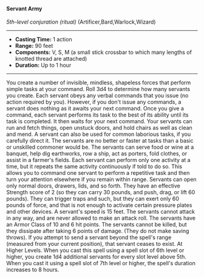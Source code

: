 #### Servant Army
*5th-level conjuration* *(ritual)* (Artificer,Bard,Warlock,Wizard)
___
- **Casting Time:** 1 action
- **Range:** 90 feet
- **Components:** V, S, M (a small stick crossbar to which many lengths of knotted thread are attached)
- **Duration:** Up to 1 hour
---
You create a number of invisible, mindless, shapeless forces that perform simple tasks at your
command. Roll 3d4 to determine how many
servants you create. Each servant obeys any verbal
commands that you issue (no action required by
you). However, if you don't issue any commands, a
servant does nothing as it awaits your next
command.
Once you give a command, each servant performs
its task to the best of its ability until its task is
completed. It then waits for your next command.
Your servants can run and fetch things, open
unstuck doors, and hold chairs as well as clean and
mend. A servant can also be used for common
laborious tasks, if you carefully direct it. The
servants are no better or faster at tasks than a basic
or unskilled commoner would be.
The servants can serve food or wine at a banquet,
help dig earthworks, row a ship, act as porters, fold
clothes, or assist in a farmer's fields. Each servant
can perform only one activity at a time, but it
repeats the same activity continuously if told to do
so. This allows you to command one servant to
perform a repetitive task and then turn your
attention elsewhere if you remain within range.
Servants can open only normal doors, drawers, lids,
and so forth. They have an effective Strength score
of 2 (so they can carry 30 pounds, and push, drag, or
lift 60 pounds). They can trigger traps and such, but
they can exert only 60 pounds of force, and that is
not enough to activate certain pressure plates and
other devices. A servant's speed is 15 feet.
The servants cannot attack in any way, and are
never allowed to make an attack roll. The servants
have an Armor Class of 10 and 6 hit points. The
servants cannot be killed, but they dissipate after
taking 6 points of damage. (They do not make
saving throws). If you attempt to send a servant
beyond the spell's range (measured from your
current position), that servant ceases to exist.
At Higher Levels.  When you cast this spell using
a spell slot of 6th level or higher, you create 1d4
additional servants for every slot level above 5th.
When you cast it using a spell slot of 7th level or
higher, the spell's duration increases to 8 hours.

